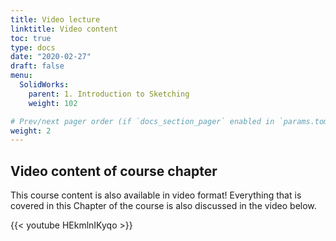 ```yaml
---
title: Video lecture
linktitle: Video content
toc: true
type: docs
date: "2020-02-27"
draft: false
menu:
  SolidWorks:
    parent: 1. Introduction to Sketching
    weight: 102

# Prev/next pager order (if `docs_section_pager` enabled in `params.toml`)
weight: 2
---
```

## Video content of course chapter
This course content is also available in video format! Everything that is covered in this Chapter of the course is also discussed in the video below. 

{{< youtube HEkmlnIKyqo >}}
